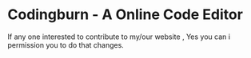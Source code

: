 <h1>Codingburn - A Online Code Editor</h1>
<p>If any one interested to contribute to my/our website , Yes you can i permission you to do that changes.</p>